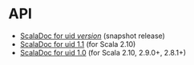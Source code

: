 API
===

* [ScalaDoc for uid $version$](api/latest/gr/jkl/uid/package.html) (snapshot release)
* [ScalaDoc for uid 1.1](api/1.1/gr/jkl/uid/package.html) (for Scala 2.10)
* [ScalaDoc for uid 1.0](api/1.0/gr/jkl/uid/package.html) (for Scala 2.10, 2.9.0+, 2.8.1+)
